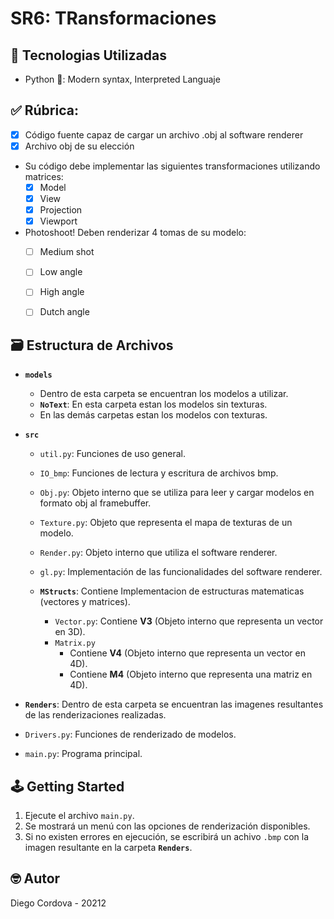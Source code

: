 # SR6: TRansformaciones

## 📡 Tecnologias Utilizadas
- Python 🐍: Modern syntax, Interpreted Languaje

## ✅ Rúbrica:

  - [x] Código fuente capaz de cargar un archivo .obj al software renderer
  - [x] Archivo obj de su elección 

  - Su código debe implementar las siguientes transformaciones utilizando matrices:
    - [x] Model
    - [x] View
    - [x] Projection
    - [x] Viewport

  - Photoshoot! Deben renderizar 4 tomas de su modelo:
    - [ ] Medium shot
    - [ ] Low angle
    - [ ] High angle
    - [ ] Dutch angle


## 🗃️ Estructura de Archivos

- **`models`**

  - Dentro de esta carpeta se encuentran los modelos a utilizar.
  - **`NoText`**: En esta carpeta estan los modelos sin texturas.
  - En las demás carpetas estan los modelos con texturas.

- **`src`**

  - `util.py`: Funciones de uso general.
  - `IO_bmp`: Funciones de lectura y escritura de archivos bmp.
  - `Obj.py`: Objeto interno que se utiliza para leer y cargar modelos en formato obj al framebuffer.
  - `Texture.py`: Objeto que representa el mapa de texturas de un modelo.
  - `Render.py`: Objeto interno que utiliza el software renderer.
  - `gl.py`: Implementación de las funcionalidades del software renderer.

  - **`MStructs`**: Contiene Implementacion de estructuras matematicas (vectores y matrices).
    - `Vector.py`: Contiene **V3** (Objeto interno que representa un vector en 3D).
    - `Matrix.py`
      * Contiene **V4** (Objeto interno que representa un vector en 4D).
      * Contiene **M4** (Objeto interno que representa una matriz en 4D).

- **`Renders`**: Dentro de esta carpeta se encuentran las imagenes resultantes de las renderizaciones realizadas.

- `Drivers.py`: Funciones de renderizado de modelos.
- `main.py`: Programa principal.

## 🕹️ Getting Started

1. Ejecute el archivo `main.py`.
2. Se mostrará un menú con las opciones de renderización disponibles.
3. Si no existen errores en ejecución, se escribirá un achivo `.bmp` con la imagen resultante en la carpeta **`Renders`**.

## 🤓 Autor

Diego Cordova - 20212
